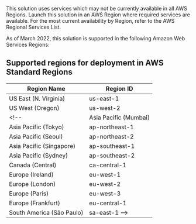 This solution uses services which may not be currently available in all AWS Regions. Launch this solution in an AWS Region where required services are available. For the most current availability by Region, refer to the AWS Regional Services List.

As of March 2022, this solution is supported in the following Amazon Web Services Regions:

## Supported regions for deployment in AWS Standard Regions

| Region Name | Region ID |
|----------|--------|
| US East (N. Virginia) | us-east-1
| US West (Oregon) | us-west-2
<!-- | Asia Pacific (Mumbai) | ap-south-1
| Asia Pacific (Tokyo) | ap-northeast-1
| Asia Pacific (Seoul) | ap-northeast-2
| Asia Pacific (Singapore) | ap-southeast-1
| Asia Pacific (Sydney) | ap-southeast-2
| Canada (Central) | ca-central-1
| Europe (Ireland) | eu-west-1
| Europe (London) | eu-west-2
| Europe (Paris) | eu-west-3
| Europe (Frankfurt) | eu-central-1
| South America (São Paulo) | sa-east-1 -->

<!-- ## Supported regions for deployment in AWS China Regions

| Region Name | Region ID |
|----------|--------|
| China (Beijing) Region operated by Sinnet | cn-north-1
| China (Ningxia) Region operated by NWCD | cn-northwest-1 -->

    
   
  
 
 
 